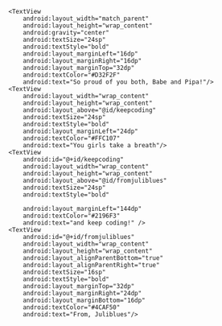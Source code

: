 <?xml version="1.0" encoding="utf-8"?>
<RelativeLayout xmlns:android="http://schemas.android.com/apk/res/android"
    xmlns:tools="http://schemas.android.com/tools"
    android:layout_width="match_parent"
    android:layout_height="match_parent"
    tools:context=".MainActivity"
    android:background="#CDDC39"
    android:padding="16dp">
    <ImageView
        android:layout_width="match_parent"
        android:layout_height="match_parent"
        android:src="@drawable/androidcard"
       android:scaleType="centerCrop"/>

    <TextView
        android:layout_width="match_parent"
        android:layout_height="wrap_content"
        android:gravity="center"
        android:textSize="24sp"
        android:textStyle="bold"
        android:layout_marginLeft="16dp"
        android:layout_marginRight="16dp"
        android:layout_marginTop="32dp"
        android:textColor="#D32F2F"
        android:text="So proud of you both, Babe and Pipa!"/>
    <TextView
        android:layout_width="wrap_content"
        android:layout_height="wrap_content"
        android:layout_above="@id/keepcoding"
        android:textSize="24sp"
        android:textStyle="bold"
        android:layout_marginLeft="24dp"
        android:textColor="#FFC107"
        android:text="You girls take a breath"/>
    <TextView
        android:id="@+id/keepcoding"
        android:layout_width="wrap_content"
        android:layout_height="wrap_content"
        android:layout_above="@id/fromjuliblues"
        android:textSize="24sp"
        android:textStyle="bold"

        android:layout_marginLeft="144dp"
        android:textColor="#2196F3"
        android:text="and keep coding!" />
    <TextView
        android:id="@+id/fromjuliblues"
        android:layout_width="wrap_content"
        android:layout_height="wrap_content"
        android:layout_alignParentBottom="true"
        android:layout_alignParentRight="true"
        android:textSize="16sp"
        android:textStyle="bold"
        android:layout_marginTop="32dp"
        android:layout_marginRight="24dp"
        android:layout_marginBottom="16dp"
        android:textColor="#4CAF50"
        android:text="From, Juliblues"/>

</RelativeLayout>
